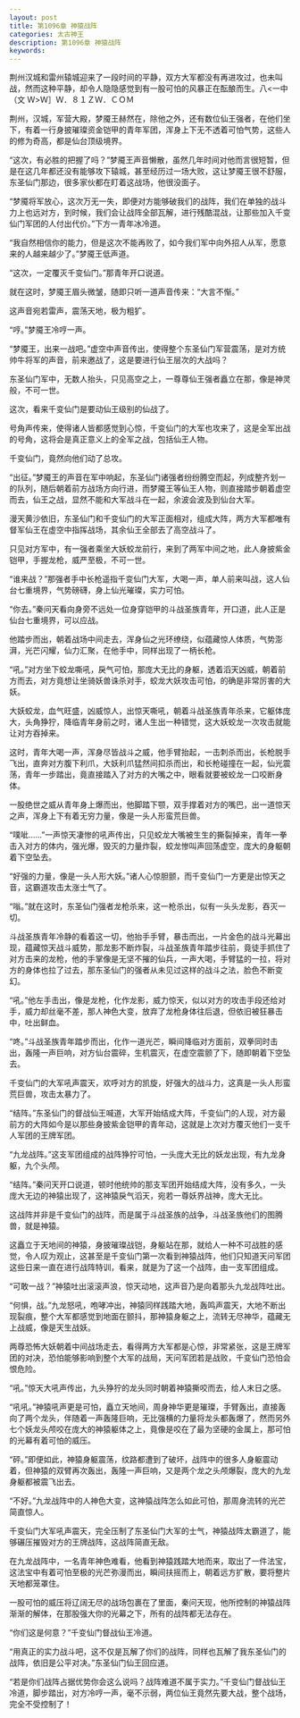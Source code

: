 ```yaml
---
layout: post
title: 第1096章 神猿战阵
categories: 太古神王
description: 第1096章 神猿战阵
keywords:
---
```


荆州汉城和雷州辕城迎来了一段时间的平静，双方大军都没有再进攻过，也未叫战，然而这种平静，却令人隐隐感觉到有一股可怕的风暴正在酝酿而生。八<一中（文  Ｗ>Ｗ］Ｗ．８１ＺＷ．ＣＯＭ

荆州，汉城，军营大殿，梦魇王赫然在，除他之外，还有数位仙王强者，在他们坐下，有着一行身披璀璨资金铠甲的青年军团，浑身上下无不透着可怕气势，这些人的修为奇高，都是仙台顶级境界。

“这次，有必胜的把握了吗？”梦魇王声音懒散，虽然几年时间对他而言很短暂，但是在这几年都还没有能够攻下辕城，甚至经历过一场大败，这让梦魇王很不舒服，东圣仙门那边，很多家伙都在盯着这战场，他很没面子。

“梦魇将军放心，这次万无一失，即便对方能够破我们的战阵，我们在单独的战斗力上也远对方，到时候，我们会让战阵全部瓦解，进行残酷混战，让那些加入千变仙门军团的人付出代价。”下方一青年冰冷道。

“我自然相信你的能力，但是这次不能再败了，如今我们军中向外招人从军，愿意来的人越来越少了。”梦魇王低声道。

“这次，一定覆灭千变仙门。”那青年开口说道。

就在这时，梦魇王眉头微皱，随即只听一道声音传来：“大言不惭。”

这声音宛若雷声，震荡天地，极为粗犷。

“哼。”梦魇王冷哼一声。

“梦魇王，出来一战吧。”虚空中声音传出，使得整个东圣仙门军营震荡，是对方统帅牛将军的声音，前来邀战了，这是要进行仙王层次的大战吗？

东圣仙门军中，无数人抬头，只见高空之上，一尊尊仙王强者矗立在那，像是神灵般，不可一世。

这次，看来千变仙门是要动仙王级别的仙战了。

号角声传来，使得诸人皆都感觉到心惊，千变仙门的大军也攻来了，这是全军出战的号角，这将会是真正意义上的全军之战，包括仙王人物。

千变仙门，竟然向他们动了总攻。

“出征。”梦魇王的声音在军中响起，东圣仙门诸强者纷纷腾空而起，列成整齐划一的队列，随后朝着前方战场方向行进，而梦魇王等仙王人物，则直接踏步朝着虚空而去，仙王之战，显然不能和大军战斗在一起，余波会波及到仙台大军。

漫天黄沙依旧，东圣仙门和千变仙门的大军正面相对，组成大阵，两方大军都唯有督军仙王在虚空中指挥战场，其余仙王全部去了高空战斗了。

只见对方军中，有一强者乘坐大妖蛟龙前行，来到了两军中间之地，此人身披紫金铠甲，手握龙枪，威严至极，不可一世。

“谁来战？”那强者手中长枪遥指千变仙门大军，大喝一声，单人前来叫战，这人仙台七重境界，气势磅礴，身上仙光璀璨，实力可怕。

“你去。”秦问天看向身旁不远处一位身穿铠甲的斗战圣族青年，开口道，此人正是仙台七重境界，可以应战。

他踏步而出，朝着战场中间走去，浑身仙之光环缭绕，似蕴藏惊人体质，气势澎湃，光芒闪耀，仙力汇聚，在他手中，同样出现了一柄长枪。

“吼。”对方坐下蛟龙嘶吼，戾气可怕，那庞大无比的身躯，透着滔天凶威，朝着前方而去，对方竟想让坐骑妖兽诛杀对手，蛟龙大妖攻击可怕，的确是非常厉害的大妖。

大妖蛟龙，血气旺盛，凶威惊人，出惊天嘶吼，朝着斗战圣族青年杀来，它躯体庞大，头角狰狞，降临青年身前之时，诸人生出一种错觉，这大妖蛟龙一次攻击就能让对方吞掉来。

这时，青年大喝一声，浑身尽皆战斗之威，他手臂抬起，一击刺杀而出，长枪脱手飞出，直奔对方腹下利爪，大妖利爪猛然间扣杀而出，和长枪碰撞在一起，仙光震荡，青年一步踏出，竟直接踏入了对方的大嘴之中，眼看就要被蛟龙一口咬断身体。

一股绝世之威从青年身上爆而出，他脚踏下颚，双手撑着对方的嘴巴，出一道惊天之声，浑身上下有着无穷力量，像是一头人形蛮荒巨兽。

“噗呲……”一声惊天凄惨的吼声传出，只见蛟龙大嘴被生生的撕裂掉来，青年一拳击入对方的体内，强光爆，毁灭的力量炸裂，蛟龙惨叫声回荡虚空，庞大的身躯朝着下空坠去。

“好强的力量，像是一头人形大妖。”诸人心惊胆颤，而千变仙门一方更是出惊天之音，这霸道攻击太涨士气了。

“嗡。”就在这时，东圣仙门强者龙枪杀来，这一枪杀出，似有一头头龙影，吞灭一切。

斗战圣族青年冷静的看着这一切，他抬手手臂，暴击而出，一片金色的战斗光幕出现，蕴藏惊天战斗威势，那龙影不断炸裂，斗战圣族青年踏步往前，竟徒手抓住了对方击来的龙枪，他的手掌像是无坚不摧的仙兵，一声大喝，手臂猛的一拉，将对方的身体也拉了过去，那东圣仙门的强者从未见过这样的战斗之法，脸色不断变幻。

“吼。”他左手击出，像是龙枪，化作龙影，威力惊天，似以对方的攻击手段还给对手，威力却丝毫不差，那人神色大变，放弃了龙枪身体往后退，但依旧被狂暴击中，吐出鲜血。

“咚。”斗战圣族青年踏步而出，化作一道光芒，瞬间降临对方面前，双拳同时击出，轰隆一声巨响，对方仙台震碎，生机震灭，在虚空震颤了下，随即朝着下空坠去。

千变仙门的大军吼声震天，欢呼对方的凯旋，好强大的战斗力，这真是一头人形蛮荒巨兽，攻击太暴力了。

“结阵。”东圣仙门的督战仙王喊道，大军开始结成大阵，千变仙门的人现，对方最前方的大阵如今是以那些身披紫金铠甲的青年动，这就是上次对方覆灭他们一支千人军团的王牌军团。

“九龙战阵。”这支军团组成的战阵狰狞可怕，一头庞大无比的妖龙出现，有九龙身躯，九个头颅。

“结阵。”秦问天开口说道，顿时他统帅的那支军团开始结成大阵，没有多久，一头庞大无边的神猿出现了，这神猿戾气滔天，宛若一尊妖界战神，庞大无比。

这战阵并非是千变仙门的战阵，而是属于斗战圣族的战争，斗战圣族他们的图腾兽，就是神猿。

这矗立于天地间的神猿，身披璀璨战铠，身躯站在那，就给人一种不可战胜的感觉，令人叹为观止，这甚至是千变仙门第一次看到神猿战阵，他们只知道天问军团这些日来一直在进行战阵特训，看来，就是为了这一个战阵，由一支军团组成。

“可敢一战？”神猿吐出滚滚声浪，惊天动地，这声音乃是向着那头九龙战阵吐出。

“何惧，战。”九龙怒吼，咆哮冲出，神猿同样践踏大地，轰鸣声震天，大地不断出现裂痕，整个大军都感觉到地面在颤抖，那神猿身躯之上，流转无尽神华，蕴藏无上战威，像是天生战妖。

两尊恐怖大妖朝着中间战场走去，看得两方大军都是心惊，非常紧张，这是王牌军团的对决，恐怕能够影响到整个大军的战局，天问军团若是战败，千变仙门恐怕会恨危险。

“吼。”惊天大吼声传出，九头狰狞的龙头同时朝着神猿撕咬而去，给人末日之感。

“吼吼。”神猿吼声更是可怕，矗立天地间，周身神华更是璀璨，手臂轰出，直接轰向了两个龙头，伴随着一声轰隆巨响，无比强横的力量将龙头都轰爆了，然而另外七个妖龙头颅咬在庞大的神猿躯体之上，竟像是咬在了最为坚硬的金属上，那可怕的光幕有着可怕的威压。

“砰。”即便如此，神猿身躯震荡，纹路都遭到了破坏，战阵中的很多人身躯震动着，但神猿的双臂再次轰出，轰隆一声巨响，又是两个龙之头颅爆裂，庞大的九龙身躯都被震飞出去。

“不好。”九龙战阵中的人神色大变，这神猿战阵怎么如此可怕，那周身流转的光芒简直惊人。

千变仙门大军吼声震天，完全压制了东圣仙门大军的士气，神猿战阵太霸道了，能够碾压摧毁对方的王牌战阵，这战阵简直无敌。

在九龙战阵中，一名青年神色难看，他看到神猿践踏大地而来，取出了一件法宝，这法宝中有着可怕至极的光芒弥漫而出，瞬间扶摇而上，朝着远方扩散，要将整片天地都笼罩住。

一股可怕的威压将辽阔无尽的战场包裹在了里面，秦问天现，他所控制的神猿战阵渐渐的解体，在那股强大你的光幕之下，所有的战阵都无法存在。

“你们这是何意？”千变仙门督战仙王冷道。

“用真正的实力战斗吧，这不仅是瓦解了你们的战阵，同样也瓦解了我东圣仙门的战阵，依旧是公平对决。”东圣仙门仙王回应道。

“若是你们战阵占据优势你会这么说吗？战阵难道不属于实力。”千变仙门督战仙王冷道，脚步踏出，对方冷哼一声，毫不示弱，两位仙王竟然先要大战，整个战场，完全不受控制了！
